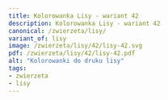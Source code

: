 ```yaml
---
title: Kolorowanka Lisy - wariant 42
description: Kolorowanka Lisy - wariant 42
canonical: /zwierzeta/lisy/
variant_of: lisy
image: /zwierzeta/lisy/42/lisy-42.svg
pdf: /zwierzeta/lisy/42/lisy-42.pdf
alt: "Kolorowanki do druku lisy"
tags:
- zwierzeta
- lisy
---
```

